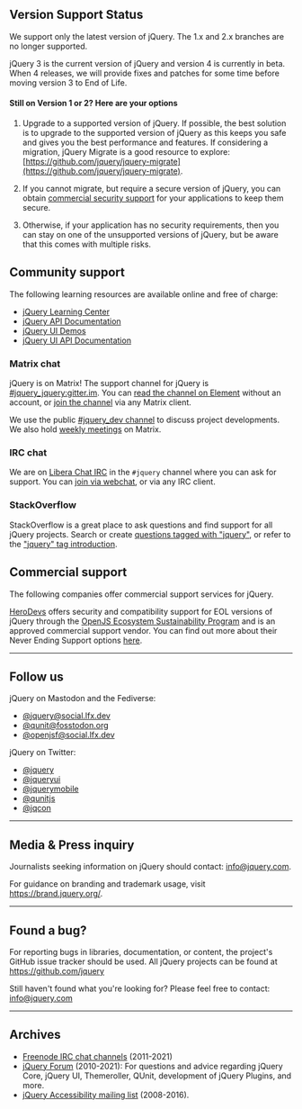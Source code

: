 <script>
{
	"title": "jQuery Support"
}
</script>

## Version Support Status

We support only the latest version of jQuery. The 1.x and 2.x branches are no longer supported.

jQuery 3 is the current version of jQuery and version 4 is currently in beta. When 4 releases, we will provide fixes and patches for some time before moving version 3 to End of Life.

#### Still on Version 1 or 2? Here are your options

1. Upgrade to a supported version of jQuery. If possible, the best solution is to upgrade to the supported version of jQuery as this keeps you safe and gives you the best performance and features. If considering a migration, jQuery Migrate is a good resource to explore: [https://github.com/jquery/jquery-migrate](https://github.com/jquery/jquery-migrate).

1. If you cannot migrate, but require a secure version of jQuery, you can obtain [commercial security support](#commercial-support) for your applications to keep them secure.

1. Otherwise, if your application has no security requirements, then you can stay on one of the unsupported versions of jQuery, but be aware that this comes with multiple risks.

## Community support

The following learning resources are available online and free of charge:

* [jQuery Learning Center](https://learn.jquery.com/)
* [jQuery API Documentation](https://api.jquery.com/)
* [jQuery UI Demos](https://jqueryui.com/demos/)
* [jQuery UI API Documentation](https://api.jqueryui.com/)


### Matrix chat

jQuery is on Matrix! The support channel for jQuery is [#jquery_jquery:gitter.im](https://app.element.io/#/room/#jquery_jquery:gitter.im). You can [read the channel on Element](https://app.element.io/#/room/#jquery_jquery:gitter.im) without an account, or [join the channel](https://matrix.to/#/#jquery_jquery:gitter.im) via any Matrix client.

We use the public [#jquery_dev channel](https://app.element.io/#/room/#jquery_dev:gitter.im) to discuss project developments. We also hold [weekly meetings](https://meetings.jquery.org/) on Matrix.

### IRC chat

We are on [Libera Chat IRC](https://libera.chat/) in the `#jquery` channel where you can ask for support. You can [join via webchat](https://web.libera.chat/#jquery), or via any IRC client.

### StackOverflow

StackOverflow is a great place to ask questions and find support for all jQuery projects. Search or create [questions tagged with "jquery"](https://stackoverflow.com/questions/tagged/jquery), or refer to the ["jquery" tag introduction](https://stackoverflow.com/tags/jquery/info).

## Commercial support

The following companies offer commercial support services for jQuery.

[HeroDevs](https://www.herodevs.com/support/jquery-nes?utm_source=jQuery&utm_medium=link&utm_campaign=eol_support_jQuery) offers security and compatibility support for EOL versions of jQuery through the [OpenJS Ecosystem Sustainability Program](https://openjsf.org/ecosystem-sustainability-program) and is an approved commercial support vendor. You can find out more about their Never Ending Support options [here](https://www.herodevs.com/support/jquery-nes?utm_source=jQuery&utm_medium=link&utm_campaign=eol_support_jQuery).

-------

## Follow us

jQuery on Mastodon and the Fediverse:

* [@jquery@social.lfx.dev](https://social.lfx.dev/@jquery)
* [@qunit@fosstodon.org](https://fosstodon.org/@qunit)
* [@openjsf@social.lfx.dev](https://social.lfx.dev/@openjsf)

jQuery on Twitter:

* [@jquery](https://twitter.com/jquery)
* [@jqueryui](https://twitter.com/jqueryui)
* [@jquerymobile](https://twitter.com/jquerymobile)
* [@qunitjs](https://twitter.com/qunitjs)
* [@jqcon](https://twitter.com/jqcon)

-------

## Media & Press inquiry

Journalists seeking information on jQuery should contact: [info@jquery.com](mailto:info@jquery.com).

For guidance on branding and trademark usage, visit <https://brand.jquery.org/>.

-------

## Found a bug?

For reporting bugs in libraries, documentation, or content, the project's GitHub issue tracker should be used. All jQuery projects can be found at https://github.com/jquery

Still haven't found what you're looking for? Please feel free to contact: [info@jquery.com](mailto:info@jquery.com)

-------

## Archives

* [Freenode IRC chat channels](https://irc.jquery.org/) (2011-2021)
* [jQuery Forum](https://forum.jquery.com/) (2010-2021): For questions and advice regarding jQuery Core, jQuery UI, Themeroller, QUnit, development of jQuery Plugins, and more.
* [jQuery Accessibility mailing list](https://groups.google.com/group/jquery-a11y) (2008-2016).

